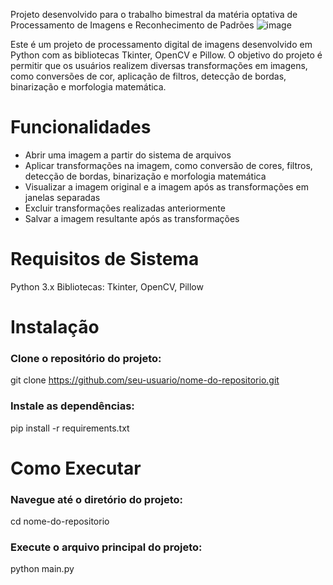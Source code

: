 Projeto desenvolvido para o trabalho bimestral da matéria optativa de Processamento de Imagens e Reconhecimento de Padrões
![image](https://github.com/ana-cdk/pdi-bimestral1/assets/116082619/468689fb-cf38-4f24-8279-dcaef3154c99)

Este é um projeto de processamento digital de imagens desenvolvido em Python com as bibliotecas Tkinter, OpenCV e Pillow. O objetivo do projeto é permitir que os usuários realizem diversas transformações em imagens, como conversões de cor, aplicação de filtros, detecção de bordas, binarização e morfologia matemática.

# Funcionalidades
* Abrir uma imagem a partir do sistema de arquivos
* Aplicar transformações na imagem, como conversão de cores, filtros, detecção de bordas, binarização e morfologia matemática
* Visualizar a imagem original e a imagem após as transformações em janelas separadas
* Excluir transformações realizadas anteriormente
* Salvar a imagem resultante após as transformações

# Requisitos de Sistema
Python 3.x
Bibliotecas: Tkinter, OpenCV, Pillow

# Instalação
### Clone o repositório do projeto:
git clone https://github.com/seu-usuario/nome-do-repositorio.git

### Instale as dependências:
pip install -r requirements.txt

# Como Executar
### Navegue até o diretório do projeto:
cd nome-do-repositorio

### Execute o arquivo principal do projeto:
python main.py
